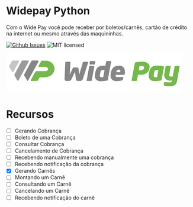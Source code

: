 # Widepay Python

Com o Wide Pay você pode receber por boletos/carnês, cartão de crédito na internet ou mesmo através das maquininhas.


[![Github Issues](http://img.shields.io/github/issues/hudsonbrendon/widepay-python.svg?style=flat)](https://github.com/hudsonbrendon/widepay-python/issues?sort=updated&state=open)
![MIT licensed](https://img.shields.io/badge/license-MIT-blue.svg)

![Wide Pay](logo.png)


# Recursos

- [ ]  Gerando Cobrança
- [ ]  Boleto de uma Cobrança
- [ ]  Consultar Cobrança
- [ ]  Cancelamento de Cobrança
- [ ]  Recebendo manualmente uma cobrança
- [ ]  Recebendo notificação da cobrança
- [x]  Gerando Carnês
- [ ]  Montando um Carnê
- [ ]  Consultando um Carnê
- [ ]  Cancelando um Carnê
- [ ]  Recebendo notificação do carnê